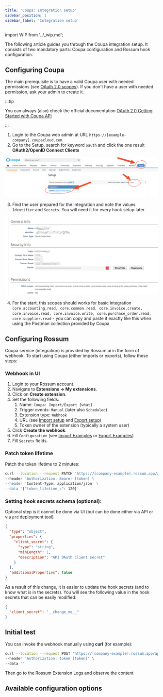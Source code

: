 ```yaml
---
title: 'Coupa: Integration setup'
sidebar_position: 1
sidebar_label: 'Integration setup'
---
```


import WIP from '../\_wip.md';

The following article guides you through the Coupa integration setup. It consists of two mandatory parts: Coupa configuration and Rossum hook configuration.

## Configuring Coupa

The main prerequisite is to have a valid Coupa user with needed permissions (see [OAuth 2.0 scopes](./coupa-oauth-scopes.md)). If you don't have a user with needed permission, ask your admin to create it.

:::tip

You can always (also) check the official documentation [OAuth 2.0 Getting Started with Coupa API](https://compass.coupa.com/en-us/products/core-platform/integration-playbooks-and-resources/integration-knowledge-articles/oauth-2.0-getting-started-with-coupa-api)

:::

1. Login to the Coupa web admin at URL `https://[example-company].coupacloud.com`
2. Go to the Setup, search for keyword `oauth` and click the one result **OAuth2/OpenID Connect Clients**

![Coupa Setup User](img/coupa-setup-1.png)

3. Find the user prepared for the integration and note the values `Identifier` and `Secrets`. You will need it for every hook setup later

![alt text](img/coupa-setup-2.png)

4. For the start, this scopes should works for basic integration `core.accounting.read, core.common.read, core.invoice.create, core.invoice.read, core.invoice.write, core.purchase_order.read, core.supplier.read` - you can copy and paste it exactly like this when using the Postman collection provided by Coupa

## Configuring Rossum

Coupa service (integration) is provided by Rossum.ai in the form of webhook. To start using Coupa (either imports or exports), follow these steps:

### Webhook in UI

1. Login to your Rossum account.
1. Navigate to **Extensions → My extensions**.
1. Click on **Create extension**.
1. Set the following fields:
   1. Name: `Coupa: Import/Export [what]`
   1. Trigger events: `Manual` (later also `Scheduled`)
   1. Extension type: `Webhook`
   1. URL (see [Import setup](./coupa-import-setup.md) and [Export setup](./coupa-export-setup.md))
   1. Token owner of the extension (typically a system user)
1. Click **Create the webhook**.
1. Fill `Configuration` (see [Import Examples](./coupa-import-configuration-examples.md) or [Export Examples](./coupa-export-configuration-examples.md))
1. Fill `Secrets` fields.

### Patch token lifetime

Patch the token lifetime to 2 minutes:

```bash
curl --location --request PATCH 'https://[company-example].rossum.app/api/v1/hooks/[hook-id]' \
--header 'Authorization: Bearer [token] \
--header 'Content-Type: application/json' \
--data '{"token_lifetime_s": 120}'
```

### Setting hook secrets schema (optional):

Optional step is it cannot be done via UI (but can be done either via API or via [`prd` deployment tool](../sandboxes/index.md))

```json
{
  "type": "object",
  "properties": {
    "client_secret": {
      "type": "string",
      "minLength": 1,
      "description": "API OAuth Client secret"
    }
  },
  "additionalProperties": false
}
```

As a result of this change, it is easier to update the hook secrets (and to know what is in the secrets). You will see the following value in the hook secrets that can be easily modified:

```json
{
  "client_secret": "__change_me__"
}
```

## Initial test

You can invoke the webhook manually using **curl** (for example):

```bash
curl --location --request POST 'https://[company-example].rossum.app/api/v1/hooks/[hook-id]/invoke' \
--header 'Authorization: token [token]' \
--data ''
```

Then go to the Rossum Extension Logs and observe the content

## Available configuration options

<WIP />
